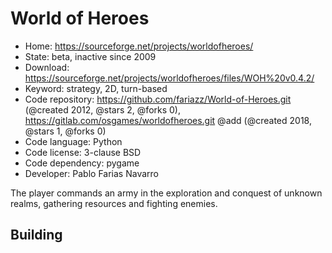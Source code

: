 # World of Heroes

- Home: https://sourceforge.net/projects/worldofheroes/
- State: beta, inactive since 2009
- Download: https://sourceforge.net/projects/worldofheroes/files/WOH%20v0.4.2/
- Keyword: strategy, 2D, turn-based
- Code repository: https://github.com/fariazz/World-of-Heroes.git (@created 2012, @stars 2, @forks 0), https://gitlab.com/osgames/worldofheroes.git @add (@created 2018, @stars 1, @forks 0)
- Code language: Python
- Code license: 3-clause BSD
- Code dependency: pygame
- Developer: Pablo Farias Navarro

The player commands an army in the exploration and conquest of unknown realms, gathering resources and fighting enemies.

## Building
